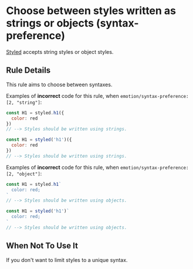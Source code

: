 # Choose between styles written as strings or objects (syntax-preference)

[Styled](https://emotion.sh/docs/styled) accepts string styles or object styles.


## Rule Details

This rule aims to choose between syntaxes.

Examples of **incorrect** code for this rule, when ```emotion/syntax-preference: [2, "string"]```:

```js
const H1 = styled.h1({
  color: red
})
// --> Styles should be written using strings.

const H1 = styled('h1')({
  color: red
})
// --> Styles should be written using strings.
```

Examples of **incorrect** code for this rule, when ```emotion/syntax-preference: [2, "object"]```:

```js
const H1 = styled.h1`
  color: red;
`
// --> Styles should be written using objects.

const H1 = styled('h1')`
  color: red;
`
// --> Styles should be written using objects.
```

## When Not To Use It

If you don't want to limit styles to a unique syntax.
